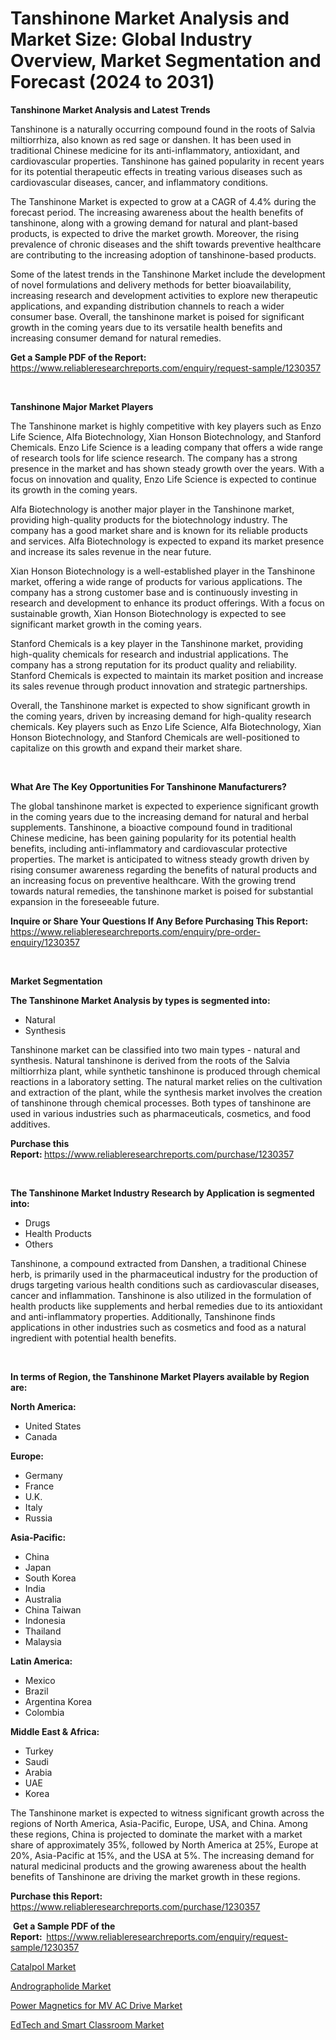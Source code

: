 <p><h1>Tanshinone Market Analysis and Market Size: Global Industry Overview, Market Segmentation and Forecast (2024 to 2031)</h1></p><p><strong>Tanshinone Market Analysis and Latest Trends</strong></p>
<p><p>Tanshinone is a naturally occurring compound found in the roots of Salvia miltiorrhiza, also known as red sage or danshen. It has been used in traditional Chinese medicine for its anti-inflammatory, antioxidant, and cardiovascular properties. Tanshinone has gained popularity in recent years for its potential therapeutic effects in treating various diseases such as cardiovascular diseases, cancer, and inflammatory conditions.</p><p>The Tanshinone Market is expected to grow at a CAGR of 4.4% during the forecast period. The increasing awareness about the health benefits of tanshinone, along with a growing demand for natural and plant-based products, is expected to drive the market growth. Moreover, the rising prevalence of chronic diseases and the shift towards preventive healthcare are contributing to the increasing adoption of tanshinone-based products.</p><p>Some of the latest trends in the Tanshinone Market include the development of novel formulations and delivery methods for better bioavailability, increasing research and development activities to explore new therapeutic applications, and expanding distribution channels to reach a wider consumer base. Overall, the tanshinone market is poised for significant growth in the coming years due to its versatile health benefits and increasing consumer demand for natural remedies.</p></p>
<p><strong>Get a Sample PDF of the Report:&nbsp;</strong> <a href="https://www.reliableresearchreports.com/enquiry/request-sample/1230357">https://www.reliableresearchreports.com/enquiry/request-sample/1230357</a></p>
<p>&nbsp;</p>
<p><strong>Tanshinone Major Market Players</strong></p>
<p><p>The Tanshinone market is highly competitive with key players such as Enzo Life Science, Alfa Biotechnology, Xian Honson Biotechnology, and Stanford Chemicals. Enzo Life Science is a leading company that offers a wide range of research tools for life science research. The company has a strong presence in the market and has shown steady growth over the years. With a focus on innovation and quality, Enzo Life Science is expected to continue its growth in the coming years.</p><p>Alfa Biotechnology is another major player in the Tanshinone market, providing high-quality products for the biotechnology industry. The company has a good market share and is known for its reliable products and services. Alfa Biotechnology is expected to expand its market presence and increase its sales revenue in the near future.</p><p>Xian Honson Biotechnology is a well-established player in the Tanshinone market, offering a wide range of products for various applications. The company has a strong customer base and is continuously investing in research and development to enhance its product offerings. With a focus on sustainable growth, Xian Honson Biotechnology is expected to see significant market growth in the coming years.</p><p>Stanford Chemicals is a key player in the Tanshinone market, providing high-quality chemicals for research and industrial applications. The company has a strong reputation for its product quality and reliability. Stanford Chemicals is expected to maintain its market position and increase its sales revenue through product innovation and strategic partnerships.</p><p>Overall, the Tanshinone market is expected to show significant growth in the coming years, driven by increasing demand for high-quality research chemicals. Key players such as Enzo Life Science, Alfa Biotechnology, Xian Honson Biotechnology, and Stanford Chemicals are well-positioned to capitalize on this growth and expand their market share.</p></p>
<p>&nbsp;</p>
<p><strong>What Are The Key Opportunities For Tanshinone Manufacturers?</strong></p>
<p><p>The global tanshinone market is expected to experience significant growth in the coming years due to the increasing demand for natural and herbal supplements. Tanshinone, a bioactive compound found in traditional Chinese medicine, has been gaining popularity for its potential health benefits, including anti-inflammatory and cardiovascular protective properties. The market is anticipated to witness steady growth driven by rising consumer awareness regarding the benefits of natural products and an increasing focus on preventive healthcare. With the growing trend towards natural remedies, the tanshinone market is poised for substantial expansion in the foreseeable future.</p></p>
<p><strong>Inquire or Share Your Questions If Any Before Purchasing This Report:</strong> <a href="https://www.reliableresearchreports.com/enquiry/pre-order-enquiry/1230357">https://www.reliableresearchreports.com/enquiry/pre-order-enquiry/1230357</a></p>
<p>&nbsp;</p>
<p><strong>Market Segmentation</strong></p>
<p><strong>The Tanshinone Market Analysis by types is segmented into:</strong></p>
<p><ul><li>Natural</li><li>Synthesis</li></ul></p>
<p><p>Tanshinone market can be classified into two main types - natural and synthesis. Natural tanshinone is derived from the roots of the Salvia miltiorrhiza plant, while synthetic tanshinone is produced through chemical reactions in a laboratory setting. The natural market relies on the cultivation and extraction of the plant, while the synthesis market involves the creation of tanshinone through chemical processes. Both types of tanshinone are used in various industries such as pharmaceuticals, cosmetics, and food additives.</p></p>
<p><strong>Purchase this Report:&nbsp;</strong><a href="https://www.reliableresearchreports.com/purchase/1230357">https://www.reliableresearchreports.com/purchase/1230357</a></p>
<p>&nbsp;</p>
<p><strong>The Tanshinone Market Industry Research by Application is segmented into:</strong></p>
<p><ul><li>Drugs</li><li>Health Products</li><li>Others</li></ul></p>
<p><p>Tanshinone, a compound extracted from Danshen, a traditional Chinese herb, is primarily used in the pharmaceutical industry for the production of drugs targeting various health conditions such as cardiovascular diseases, cancer and inflammation. Tanshinone is also utilized in the formulation of health products like supplements and herbal remedies due to its antioxidant and anti-inflammatory properties. Additionally, Tanshinone finds applications in other industries such as cosmetics and food as a natural ingredient with potential health benefits.</p></p>
<p>&nbsp;</p>
<p><strong>In terms of Region, the Tanshinone Market Players available by Region are:</strong></p>
<p>
    <p> <strong> North America: </strong>
        <ul>
            <li>United States</li>
            <li>Canada</li>
        </ul>
        </p> 
    <p> <strong> Europe: </strong>
        <ul>
            <li>Germany</li>
            <li>France</li>
            <li>U.K.</li>
            <li>Italy</li>
            <li>Russia</li>
        </ul>
        </p> 
    <p> <strong> Asia-Pacific: </strong>
        <ul>
            <li>China</li>
            <li>Japan</li>
            <li>South Korea</li>
            <li>India</li>
            <li>Australia</li>
            <li>China Taiwan</li>
            <li>Indonesia</li>
            <li>Thailand</li>
            <li>Malaysia</li>
        </ul>
        </p> 
    <p> <strong> Latin America: </strong>
        <ul>
            <li>Mexico</li>
            <li>Brazil</li>
            <li>Argentina Korea</li>
            <li>Colombia</li>
        </ul>
        </p> 
    <p> <strong> Middle East & Africa: </strong>
        <ul>
            <li>Turkey</li>
            <li>Saudi</li>
            <li>Arabia</li>
            <li>UAE</li>
            <li>Korea</li>
        </ul>
    </p>
    </p>
<p><p>The Tanshinone market is expected to witness significant growth across the regions of North America, Asia-Pacific, Europe, USA, and China. Among these regions, China is projected to dominate the market with a market share of approximately 35%, followed by North America at 25%, Europe at 20%, Asia-Pacific at 15%, and the USA at 5%. The increasing demand for natural medicinal products and the growing awareness about the health benefits of Tanshinone are driving the market growth in these regions.</p></p>
<p><strong>Purchase this Report: </strong><a href="https://www.reliableresearchreports.com/purchase/1230357">https://www.reliableresearchreports.com/purchase/1230357</a></p>
<p>&nbsp;<strong>Get a Sample PDF of the Report:&nbsp;&nbsp;</strong><a href="https://www.reliableresearchreports.com/enquiry/request-sample/1230357">https://www.reliableresearchreports.com/enquiry/request-sample/1230357</a></p>
<p><strong></strong></p>
<p><p><a href="https://github.com/wwwkeltoum/Market-Research-Report-List-2/blob/main/catalpol-market.md">Catalpol Market</a></p><p><a href="https://github.com/gamblestampleyjenny50m5sl6/Market-Research-Report-List-1/blob/main/andrographolide-market.md">Andrographolide Market</a></p><p><a href="https://issuu.com/reportprime-2/docs/power-magnetics-for-mv-ac-drive-market-size-2030.p">Power Magnetics for MV AC Drive Market</a></p><p><a href="https://issuu.com/reportprime-2/docs/edtech-and-smart-classroom-market-size-2030.pptx">EdTech and Smart Classroom Market</a></p></p>